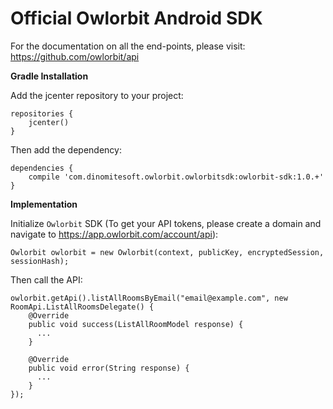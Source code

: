 # Official Owlorbit Android SDK


For the documentation on all the end-points, please visit: https://github.com/owlorbit/api



**Gradle Installation**

Add the jcenter repository to your project:

```
repositories {
    jcenter()
}
```

Then add the dependency:

```
dependencies {
    compile 'com.dinomitesoft.owlorbit.owlorbitsdk:owlorbit-sdk:1.0.+'
}
```

**Implementation**

Initialize `Owlorbit` SDK (To get your API tokens, please create a domain and navigate to https://app.owlorbit.com/account/api):

`Owlorbit owlorbit = new Owlorbit(context, publicKey, encryptedSession, sessionHash);`

Then call the API:

```
owlorbit.getApi().listAllRoomsByEmail("email@example.com", new RoomApi.ListAllRoomsDelegate() {
    @Override
    public void success(ListAllRoomModel response) {
      ...
    }

    @Override
    public void error(String response) {
      ...
    }
});
```
